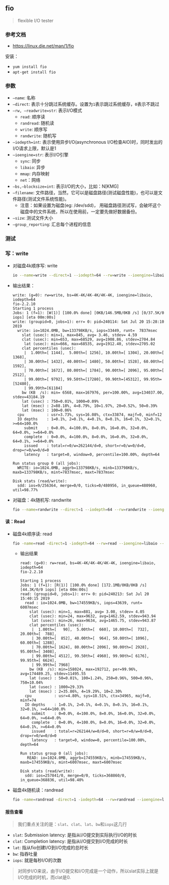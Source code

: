 ## fio

> flexible I/O tester

### 参考文档

- https://linux.die.net/man/1/fio



安装：

- `yum install fio`
- `apt-get install fio`



### 参数

- `—name`: 名称
- `—direct`: 表示十分跳过系统缓存。设置为`1`表示跳过系统缓存，`0`表示不跳过
- `—rw, —readwrite=str`: 表示I/O模式
  - `read`: 顺序读
  - `randread`: 随机读
  - `write`: 顺序写
  - `randwrite`: 随机写
- `—iodepth=int`: 表示使用异步I/O(asynchronous I/O检查AIO)时，同时发出的I/O请求上限，默认是1
- `—ioengine=str`: 表示I/O引擎
  - `sync`: 同步
  - `libaio`: 异步
  - `mmap`: 内存映射
  - `net`：网络
- `—bs,—blocksize=int`: 表示I/O的大小，比如：N[KMG]
- `—filename`: 文件路径，当然，它可以是磁盘路径(测试磁盘性能)，也可以是文件路径(测试文件系统性能)。
  - 注意：如果设置为磁盘(eg: /dev/sdd)， 用磁盘路径测试写，会破坏这个磁盘中的文件系统，所以在使用前，一定要先做好数据备份。
- `—size`: 测试文件大小
- `—group_reporting`: 汇总每个进程的信息

### 测试

### 写：write

- 对磁盘4k顺序写: write

  ```bash
  io --name=write --direct=1 --iodepth=64 --rw=write --ioengine=libaio --bs=4k --size=1G --runtime=1000 --group_reporting --filename=/dev/sdd
  ```

- 输出结果：

  ```
  write: (g=0): rw=write, bs=4K-4K/4K-4K/4K-4K, ioengine=libaio, iodepth=64
  fio-2.2.10
  Starting 1 process
  Jobs: 1 (f=1): [W(1)] [100.0% done] [0KB/146.5MB/0KB /s] [0/37.5K/0 iops] [eta 00m:00s]
  write: (groupid=0, jobs=1): err= 0: pid=240114: Sat Jul 20 15:28:10 2019
    write: io=1024.0MB, bw=133798KB/s, iops=33449, runt=  7837msec
      slat (usec): min=1, max=845, avg= 3.46, stdev= 4.59
      clat (usec): min=653, max=68529, avg=1908.86, stdev=2704.84
       lat (usec): min=666, max=68535, avg=1912.40, stdev=2705.02
      clat percentiles (usec):
       |  1.00th=[ 1144],  5.00th=[ 1256], 10.00th=[ 1304], 20.00th=[ 1368],
       | 30.00th=[ 1432], 40.00th=[ 1480], 50.00th=[ 1528], 60.00th=[ 1592],
       | 70.00th=[ 1672], 80.00th=[ 1784], 90.00th=[ 2096], 95.00th=[ 2512],
       | 99.00th=[ 9792], 99.50th=[17280], 99.90th=[45312], 99.95th=[52480],
       | 99.99th=[61184]
      bw (KB  /s): min= 6568, max=167976, per=100.00%, avg=134037.00, stdev=43184.19
      lat (usec) : 750=0.01%, 1000=0.09%
      lat (msec) : 2=88.18%, 4=8.79%, 10=1.97%, 20=0.52%, 50=0.39%
      lat (msec) : 100=0.06%
    cpu          : usr=3.73%, sys=16.08%, ctx=33874, majf=0, minf=12
    IO depths    : 1=0.1%, 2=0.1%, 4=0.1%, 8=0.1%, 16=0.1%, 32=0.1%, >=64=100.0%
       submit    : 0=0.0%, 4=100.0%, 8=0.0%, 16=0.0%, 32=0.0%, 64=0.0%, >=64=0.0%
       complete  : 0=0.0%, 4=100.0%, 8=0.0%, 16=0.0%, 32=0.0%, 64=0.1%, >=64=0.0%
       issued    : total=r=0/w=262144/d=0, short=r=0/w=0/d=0, drop=r=0/w=0/d=0
       latency   : target=0, window=0, percentile=100.00%, depth=64
  
  Run status group 0 (all jobs):
    WRITE: io=1024.0MB, aggrb=133798KB/s, minb=133798KB/s, maxb=133798KB/s, mint=7837msec, maxt=7837msec
  
  Disk stats (read/write):
    sdd: ios=9/256364, merge=0/0, ticks=0/480956, in_queue=480960, util=98.77%
  ```

- 对磁盘：4k随机写: randwrite

  ```bash
  fio --name=randwrite --direct=1 --iodepth=64 --rw=randwrite --ioengine=libaio --bs=4k --size=1G --runtime=1000 --group_reporting --filename=/dev/sdd
  ```



#### 读：Read

- 磁盘4k顺序读: read

  ```bash
  fio -name=read -direct=1 -iodepth=64 --rw=read --ioengine=libaio --bs=4k --size=1G --numjobs=1 --runtime=1000 --group_reporting --filename=/dev/sdd
  ```

  - 输出结果

    ```
    read: (g=0): rw=read, bs=4K-4K/4K-4K/4K-4K, ioengine=libaio, iodepth=64
    fio-2.2.10
    
    Starting 1 process
    Jobs: 1 (f=1): [R(1)] [100.0% done] [172.1MB/0KB/0KB /s] [44.3K/0/0 iops] [eta 00m:00s]
    read: (groupid=0, jobs=1): err= 0: pid=240213: Sat Jul 20 15:40:15 2019
      read : io=1024.0MB, bw=174559KB/s, iops=43639, runt=  6007msec
        slat (usec): min=1, max=881, avg= 3.08, stdev= 4.05
        clat (usec): min=24, max=9632, avg=1462.59, stdev=943.94
         lat (usec): min=26, max=9634, avg=1465.75, stdev=943.87
        clat percentiles (usec):
         |  1.00th=[   90],  5.00th=[  660], 10.00th=[  732], 20.00th=[  788],
         | 30.00th=[  852], 40.00th=[  964], 50.00th=[ 1096], 60.00th=[ 1288],
         | 70.00th=[ 1624], 80.00th=[ 2096], 90.00th=[ 2928], 95.00th=[ 3408],
         | 99.00th=[ 4512], 99.50th=[ 4960], 99.90th=[ 6176], 99.95th=[ 6624],
         | 99.99th=[ 7968]
        bw (KB  /s): min=158024, max=192712, per=99.96%, avg=174489.25, stdev=11495.55
        lat (usec) : 50=0.01%, 100=1.24%, 250=0.96%, 500=0.96%, 750=10.04%
        lat (usec) : 1000=29.33%
        lat (msec) : 2=35.86%, 4=19.29%, 10=2.30%
      cpu          : usr=4.80%, sys=18.51%, ctx=34965, majf=0, minf=74
      IO depths    : 1=0.1%, 2=0.1%, 4=0.1%, 8=0.1%, 16=0.1%, 32=0.1%, >=64=100.0%
         submit    : 0=0.0%, 4=100.0%, 8=0.0%, 16=0.0%, 32=0.0%, 64=0.0%, >=64=0.0%
         complete  : 0=0.0%, 4=100.0%, 8=0.0%, 16=0.0%, 32=0.0%, 64=0.1%, >=64=0.0%
         issued    : total=r=262144/w=0/d=0, short=r=0/w=0/d=0, drop=r=0/w=0/d=0
         latency   : target=0, window=0, percentile=100.00%, depth=64
    
    Run status group 0 (all jobs):
       READ: io=1024.0MB, aggrb=174559KB/s, minb=174559KB/s, maxb=174559KB/s, mint=6007msec, maxt=6007msec
    
    Disk stats (read/write):
      sdd: ios=257841/0, merge=0/0, ticks=368860/0, in_queue=368836, util=98.40%
    ```

- 磁盘4k随机读：randread

  ```bash
  fio -name=randread -direct=1 -iodepth=64 --rw=randread --ioengine=libaio --bs=4k --size=1G --numjobs=1 --runtime=1000 --group_reporting --filename=/dev/sdd
  ```



#### 报告查看

> 我们重点关注的是：`slat`、`clat`、`lat`、`bw`和`iops`这几行

- `slat`: Submission latency: 是指从I/O提交到实际执行I/O的时长
- `clat`: Completion latency: 是指从I/O提交到I/O完成的时长
- `lat`:  指从fio创建I/O到I/O完成的总时长
- `bw`: 指吞吐量
- `iops`: 就是每秒I/O的次数

> 对同步I/O来说，由于I/O提交和I/O完成是一个动作，所以slat实际上就是I/O完成的时机，而clat是0.





